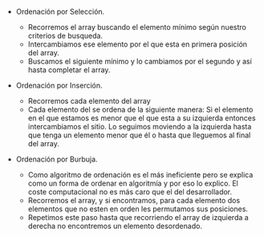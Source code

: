 * Ordenación por Selección.
    - Recorremos el array buscando el elemento mínimo según nuestro criterios de busqueda.
    - Intercambiamos ese elemento por el que esta en primera posición del array.
    - Buscamos el siguiente mínimo y lo cambiamos por el segundo y así hasta completar el array.

* Ordenación por Inserción.
    - Recorremos cada elemento del array
    - Cada elemento del se ordena de la siguiente manera:
            Si el elemento en el que estamos es menor que el que esta a su izquierda entonces intercambiamos el sitio. Lo seguimos moviendo a la izquierda hasta que tenga un elemento menor que él o hasta que lleguemos al final del array.

* Ordenación por Burbuja.
    - Como algoritmo de ordenación es el más ineficiente pero se explica como un forma de ordenar en algoritmía y por eso lo explico. El coste computacional no es más caro que el del desarrollador.
    - Recorremos el array, y si encontramos, para cada elemento dos elementos que no esten en orden les permutamos sus posiciones.
    - Repetimos este paso hasta que recorriendo el array de izquierda a derecha no encontremos un elemento desordenado.



